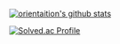 [![orientaition's github stats](https://github-readme-stats.vercel.app/api/top-langs/?username=orientaition&show_icons=true&hide_border=true&title_color=004386&icon_color=004386&layout=compact)](https://github.com/orientaition)

[![Solved.ac Profile](http://mazassumnida.wtf/api/v2/generate_badge?boj=upsive)](https://solved.ac/orientaition/)
